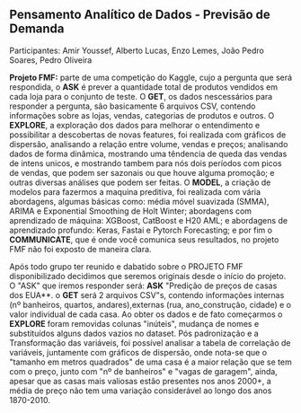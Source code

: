 ## Pensamento Analítico de Dados - Previsão de Demanda
Participantes: Amir Youssef, Alberto Lucas, Enzo Lemes, João Pedro Soares, Pedro Oliveira

**Projeto FMF:** parte de uma competição do Kaggle, cujo a pergunta que será respondida, o **ASK** é prever a quantidade total de produtos vendidos em cada loja para o conjunto de teste. O **GET**, os dados nescessários para responder a pergunta, são basicamente 6 arquivos CSV, contendo informações sobre as lojas, vendas, categorias de produtos e outros. O **EXPLORE**, a exploração dos dados para melhorar o entendimento e possibilitar a descobertas de novas features, foi realizada com gráficos de dispersão, analisando a relação entre volume, vendas e preços; analisando dados de forma dinâmica, mostrando uma têndencia de queda das vendas de intens unicos, e mostrando tambem para nós dois períodos com picos de vendas, que podem ser sazonais ou que houve alguma promoção; e outras diversas análises que podem ser feitas. O **MODEL**, a criação de modelos para fazermos a maquina preditiva, foi realizada com vária abordagens, algumas básicas como: média móvel suavizada (SMMA), ARIMA e Exponential Smoothing de Holt Winter; abordagens com aprendizado de máquina: XGBoost, CatBoost e H20 AML; e abordagens de aprendizado profundo: Keras, Fastai e Pytorch Forecasting; e por fim o **COMMUNICATE**, que é onde você comunica seus resultados, no projeto FMF não foi exposto de maneira clara.


Após todo grupo ter reunido e dabatido sobre o PROJETO FMF disponibilizado decidimos que seremos originais desde o início do projeto.
O "ASK" que iremos responder será: **ASK** "Predição de preços de casas dos EUA**. o **GET** será 2 arquivos CSV"s, contendo informações internas (nº banheiros, quartos, andares),externas (rua, ano_construção, cidade) e o valor individual de cada casa. Ao obter os dados e de fato começarmos o **EXPLORE** foram removidas colunas "inúteis", mudança de nomes e substituídos alguns dados vazios no dataset. Pós padronização e a Transformação das variáveis, foi possível analisar a tabela de correlação de variáveis, juntamente com gráficos de dispersão, onde nota-se que o "tamanho em metros quadrados" de uma casa é a maior relação que se tem com o preço, junto com "nº de banheiros" e "vagas de garagem", ainda, apesar que as casas mais valiosas estão presentes nos anos 2000+, a média de preço não tem uma variação considerável ao longo dos anos 1870-2010.
